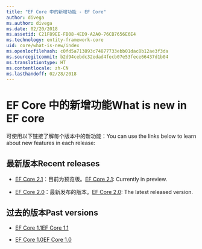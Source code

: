 ```yaml
---
title: "EF Core 中的新增功能 - EF Core"
author: divega
ms.author: divega
ms.date: 02/20/2018
ms.assetid: C21F89EE-FB08-4ED9-A2A0-76CB7656E6E4
ms.technology: entity-framework-core
uid: core/what-is-new/index
ms.openlocfilehash: c0fd5a713893c74877733ebb01dac8b12ae3f3da
ms.sourcegitcommit: b2d94cebdc32edad4fecb07e53fece66437d1b04
ms.translationtype: HT
ms.contentlocale: zh-CN
ms.lasthandoff: 02/28/2018
---
```

# <a name="what-is-new-in-ef-core"></a><span data-ttu-id="92318-102">EF Core 中的新增功能</span><span class="sxs-lookup"><span data-stu-id="92318-102">What is new in EF core</span></span>

<span data-ttu-id="92318-103">可使用以下链接了解每个版本中的新功能：</span><span class="sxs-lookup"><span data-stu-id="92318-103">You can use the links below to learn about new features in each release:</span></span>

## <a name="recent-releases"></a><span data-ttu-id="92318-104">最新版本</span><span class="sxs-lookup"><span data-stu-id="92318-104">Recent releases</span></span>

- <span data-ttu-id="92318-105">[EF Core 2.1](xref:core/what-is-new/ef-core-2.1)：目前为预览版。</span><span class="sxs-lookup"><span data-stu-id="92318-105">[EF Core 2.1](xref:core/what-is-new/ef-core-2.1): Currently in preview.</span></span>

- <span data-ttu-id="92318-106">[EF Core 2.0](xref:core/what-is-new/ef-core-2.0)：最新发布的版本。</span><span class="sxs-lookup"><span data-stu-id="92318-106">[EF Core 2.0](xref:core/what-is-new/ef-core-2.0): The latest released version.</span></span>

## <a name="past-versions"></a><span data-ttu-id="92318-107">过去的版本</span><span class="sxs-lookup"><span data-stu-id="92318-107">Past versions</span></span>

- [<span data-ttu-id="92318-108">EF Core 1.1</span><span class="sxs-lookup"><span data-stu-id="92318-108">EF Core 1.1</span></span>](xref:core/what-is-new/ef-core-1.1)

- [<span data-ttu-id="92318-109">EF Core 1.0</span><span class="sxs-lookup"><span data-stu-id="92318-109">EF Core 1.0</span></span>](xref:core/what-is-new/ef-core-1.0)
